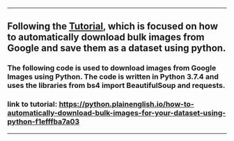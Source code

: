 ___

## Following the [Tutorial](https://python.plainenglish.io/how-to-automatically-download-bulk-images-for-your-dataset-using-python-f1efffba7a03), which is focused on how to automatically download bulk images from Google and save them as a dataset using python.  


### The following code is used to download images from Google Images using Python. The code is written in Python 3.7.4 and uses the libraries from bs4 import BeautifulSoup and requests.  
  

### link to tutorial: https://python.plainenglish.io/how-to-automatically-download-bulk-images-for-your-dataset-using-python-f1efffba7a03
___
